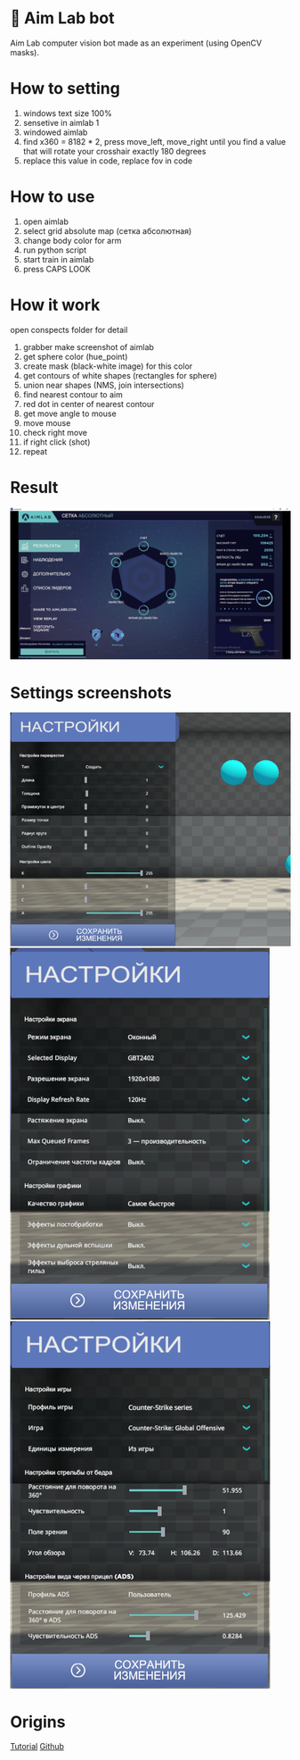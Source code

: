 # 🤖 Aim Lab bot
Aim Lab computer vision bot made as an experiment (using OpenCV masks).

# How to setting
1. windows text size 100%
2. sensetive in aimlab 1
3. windowed aimlab
4. find x360 = 8182 * 2, press move_left, move_right until you find a value that will rotate your crosshair exactly 180 degrees
5. replace this value in code, replace fov in code

# How to use
1. open aimlab
2. select grid absolute map (сетка абсолютная)
3. change body color for arm
4. run python script
5. start train in aimlab
6. press CAPS LOOK

# How it work
open conspects folder for detail
1. grabber make screenshot of aimlab
2. get sphere color (hue_point)
3. create mask (black-white image) for this color
4. get contours of white shapes (rectangles for sphere)
5. union near shapes  (NMS, join intersections)
6. find nearest contour to aim 
7. red dot in center of nearest contour
8. get move angle to mouse
9. move mouse
10. check right move
11. if right click (shot)
12. repeat

# Result
![result](./result.PNG)

# Settings screenshots
![settings1](./conspects/settings/settings1.PNG)
![settings2](./conspects/settings/settings2.PNG)
![settings3](./conspects/settings/settings3.PNG)

# Origins
[Tutorial](https://www.youtube.com/watch?v=cJbvPGCqW8s)
[Github](https://github.com/Priler/aimlabbot)